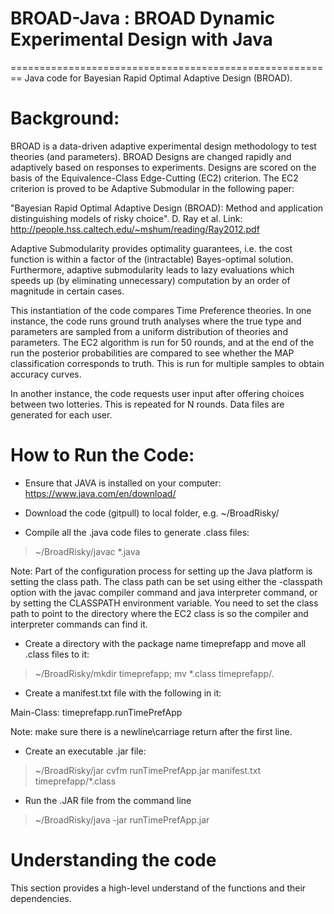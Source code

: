 # BROAD-Java : BROAD Dynamic Experimental Design with Java
========================================================
Java code for Bayesian Rapid Optimal Adaptive Design (BROAD).

# Background:
BROAD is a data-driven adaptive experimental design methodology to test theories (and parameters). BROAD Designs are changed rapidly and adaptively based on responses to experiments. Designs are scored on the basis of the Equivalence-Class Edge-Cutting (EC2) criterion. The EC2 criterion is proved to be Adaptive Submodular in the following paper:

"Bayesian Rapid Optimal Adaptive Design (BROAD): Method and application distinguishing models of risky choice". D. Ray et al.
Link: http://people.hss.caltech.edu/~mshum/reading/Ray2012.pdf

Adaptive Submodularity provides optimality guarantees, i.e. the cost function is within a factor of the (intractable) Bayes-optimal solution. Furthermore, adaptive submodularity leads to lazy evaluations which speeds up (by eliminating unnecessary) computation by an order of magnitude in certain cases.

This instantiation of the code compares Time Preference theories. 
In one instance, the code runs ground truth analyses where the true type and parameters are sampled from a uniform distribution of theories and parameters. The EC2 algorithm is run for 50 rounds, and at the end of the run the posterior probabilities are compared to see whether the MAP classification corresponds to truth. This is run for multiple samples to obtain accuracy curves.

In another instance, the code requests user input after offering choices between two lotteries. This is repeated for N rounds. Data files are generated for each user.

# How to Run the Code:
- Ensure that JAVA is installed on your computer: https://www.java.com/en/download/

- Download the code (gitpull) to local folder, e.g. ~/BroadRisky/

- Compile all the .java code files to generate .class files:

> ~/BroadRisky/javac *.java

Note: Part of the configuration process for setting up the Java platform is setting the class path. The class path can be set using either the -classpath option with the javac compiler command and java interpreter command, or by setting the CLASSPATH environment variable. You need to set the class path to point to the directory where the EC2 class is so the compiler and interpreter commands can find it.

- Create a directory with the package name timeprefapp and move all .class files to it:

> ~/BroadRisky/mkdir timeprefapp; mv *.class timeprefapp/.

- Create a manifest.txt file with the following in it:

Main-Class: timeprefapp.runTimePrefApp

Note: make sure there is a newline\carriage return after the first line.

- Create an executable .jar file:

> ~/BroadRisky/jar cvfm runTimePrefApp.jar manifest.txt timeprefapp/*.class

- Run the .JAR file from the command line
    
> ~/BroadRisky/java -jar runTimePrefApp.jar

# Understanding the code
This section provides a high-level understand of the functions and their dependencies.

